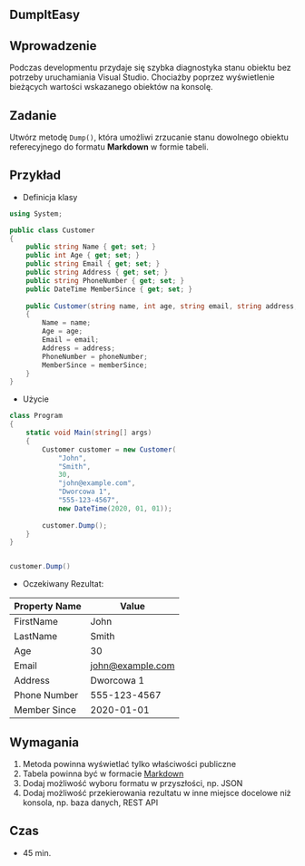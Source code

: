 ## DumpItEasy

## Wprowadzenie
Podczas developmentu przydaje się szybka diagnostyka stanu obiektu bez potrzeby uruchamiania Visual Studio.
Chociażby poprzez wyświetlenie bieżących wartości wskazanego obiektów na konsolę.

## Zadanie
Utwórz metodę `Dump()`, która umożliwi zrzucanie stanu dowolnego obiektu referecyjnego do formatu **Markdown** w formie tabeli.

## Przykład

- Definicja klasy
  
```csharp
using System;

public class Customer
{   
    public string Name { get; set; }
    public int Age { get; set; }
    public string Email { get; set; }
    public string Address { get; set; }
    public string PhoneNumber { get; set; }
    public DateTime MemberSince { get; set; }
    
    public Customer(string name, int age, string email, string address, string phoneNumber, DateTime memberSince)
    {
        Name = name;
        Age = age;
        Email = email;
        Address = address;
        PhoneNumber = phoneNumber;
        MemberSince = memberSince;
    }   
}
```


- Użycie

```csharp
class Program
{
    static void Main(string[] args)
    {
        Customer customer = new Customer(
            "John",
            "Smith",
            30,
            "john@example.com",
            "Dworcowa 1",
            "555-123-4567",
            new DateTime(2020, 01, 01));
						
	    customer.Dump();
    }
}


customer.Dump()
```

- Oczekiwany Rezultat:

| Property Name | Value       |
|---------------|-------------|
| FirstName     | John        |
| LastName      | Smith       |
| Age           | 30          |
| Email         | john@example.com |
| Address       | Dworcowa 1   |
| Phone Number  | 555-123-4567 |
| Member Since  | 2020-01-01   |


## Wymagania
1. Metoda powinna wyświetlać tylko właściwości publiczne
2. Tabela powinna być w formacie [Markdown](https://www.markdownguide.org/)
3. Dodaj możliwość wyboru formatu w przyszłości, np. JSON
4. Dodaj możliwość przekierowania rezultatu w inne miejsce docelowe niż konsola, np. baza danych, REST API


## Czas
- 45 min. 
